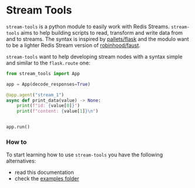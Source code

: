 # Stream Tools

`stream-tools` is a python module to easily work with Redis Streams.
`stream-tools` aims to help building scripts to read, transform and write data from and to streams.
The syntax is inspired by [pallets/flask](https://github.com/pallets/flask) and the modulo want to be a lighter Redis Stream version of [robinhood/faust](https://github.com/robinhood/faust).

`stream-tools` want to help developing stream nodes with a syntax simple and similar to the `flask.route` one:

```python
from stream_tools import App

app = App(decode_responses=True)

@app.agent("stream_1")
async def print_data(value) -> None:
    print(f"id: {value[0]}")
    print(f"content: {value[1]}\n")


app.run()
```


### How to

To start learning how to use `stream-tools` you have the following alternatives:

* read this documentation
* check the [examples folder](https://github.com/deltaleap/stream-tools/tree/main/examples)
